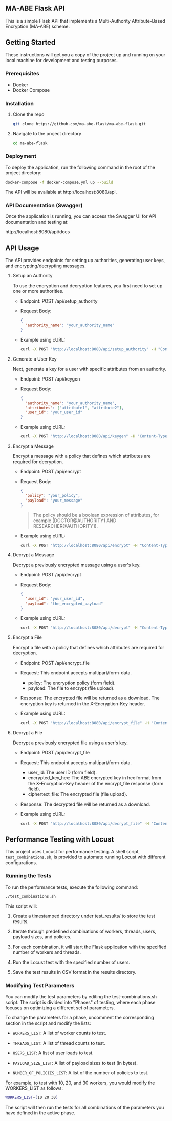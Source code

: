 ## MA-ABE Flask API

This is a simple Flask API that implements a Multi-Authority Attribute-Based Encryption (MA-ABE) scheme.

## Getting Started

These instructions will get you a copy of the project up and running on your local machine for development and testing purposes.

### Prerequisites

* Docker
* Docker Compose

### Installation

1.  Clone the repo
    ```sh
    git clone https://github.com/ma-abe-flask/ma-abe-flask.git
    ```
2.  Navigate to the project directory
    ```sh
    cd ma-abe-flask
    ```

### Deployment

To deploy the application, run the following command in the root of the project directory:

```sh
docker-compose -f docker-compose.yml up --build
```

The API will be available at http://localhost:8080/api.

### API Documentation (Swagger)

Once the application is running, you can access the Swagger UI for API documentation and testing at:

http://localhost:8080/api/docs

## API Usage

The API provides endpoints for setting up authorities, generating user keys, and encrypting/decrypting messages.
1. Setup an Authority

    To use the encryption and decryption features, you first  need to set up one or more authorities.

    * Endpoint: POST /api/setup_authority

    * Request Body:
      ```json
      {
        "authority_name": "your_authority_name"
      }
      ```

    * Example using cURL:
      ```sh
      curl -X POST "http://localhost:8080/api/setup_authority" -H "Content-Type: application/json" -d '{"authority_name": "AUTHORITY1"}'
      ```

2. Generate a User Key

    Next, generate a key for a user with specific attributes from an authority.

    * Endpoint: POST /api/keygen

    * Request Body:
      ```json
      {
        "authority_name": "your_authority_name",
        "attributes": ["attribute1", "attribute2"],
        "user_id": "your_user_id"
      }
      ```

    * Example using cURL:
      ```sh
      curl -X POST "http://localhost:8080/api/keygen" -H "Content-Type: application/json" -d '{"authority_name": "AUTHORITY1", "attributes": ["DOCTOR@AUTHORITY1", "RESEARCHER@AUTHORITY1"], "user_id": "user1"}'
      ```

3. Encrypt a Message

    Encrypt a message with a policy that defines which attributes are required for decryption.

    * Endpoint: POST /api/encrypt

    * Request Body:
      ```json
      {
        "policy": "your_policy",
        "payload": "your_message"
      }
      ```

      > The policy should be a boolean expression of attributes, for example (DOCTOR@AUTHORITY1 AND RESEARCHER@AUTHORITY1).

    * Example using cURL:
      ```sh
      curl -X POST "http://localhost:8080/api/encrypt" -H "Content-Type: application/json" -d '{"policy": "(DOCTOR@AUTHORITY1 AND RESEARCHER@AUTHORITY1)", "payload": "This is a secret message"}'
      ```

4. Decrypt a Message

    Decrypt a previously encrypted message using a user's key.

    * Endpoint: POST /api/decrypt

    * Request Body:
      ```json
      {
        "user_id": "your_user_id",
        "payload": "the_encrypted_payload"
      }
      ```

    * Example using cURL:
      ```sh
      curl -X POST "http://localhost:8080/api/decrypt" -H "Content-Type: application/json" -d '{"user_id": "user1", "payload": "the_long_encrypted_string_from_the_encrypt_endpoint"}'
      ```

5. Encrypt a File

    Encrypt a file with a policy that defines which attributes are required for decryption.

    * Endpoint: POST /api/encrypt_file

    * Request: This endpoint accepts multipart/form-data.
      * policy: The encryption policy (form field).
      * payload: The file to encrypt (file upload).
    * Response: The encrypted file will be returned as a download. The encryption key is returned in the X-Encryption-Key header.
    
    * Example using cURL:
      ```sh
      curl -X POST "http://localhost:8080/api/encrypt_file" -H "Content-Type: multipart/form-data" -F "policy=(DOCTOR@AUTHORITY1 AND RESEARCHER@AUTHORITY1)" -F "payload=@/path/to/your/file.txt" -o encrypted_file -D headers.txt
      ```

6. Decrypt a File

    Decrypt a previously encrypted file using a user's key.

    * Endpoint: POST /api/decrypt_file
    
    * Request: This endpoint accepts multipart/form-data.
      * user_id: The user ID (form field).
      * encrypted_key_hex: The ABE encrypted key in hex format from the X-Encryption-Key header of the encrypt_file response (form field).
      * ciphertext_file: The encrypted file (file upload).
    
    * Response: The decrypted file will be returned as a download.
    
    * Example using cURL:
      ```sh
      curl -X POST "http://localhost:8080/api/decrypt_file" -H "Content-Type: multipart/form-data" -F "user_id=user1" -F "encrypted_key_hex=<your_encrypted_key>" -F "ciphertext_file=@/path/to/your/encrypted_file" -o decrypted_file.txt
      ```





## Performance Testing with Locust

This project uses Locust for performance testing. A shell script, `test_combinations.sh`, is provided to automate running Locust with different configurations.

### Running the Tests

To run the performance tests, execute the following command:

```sh
./test_combinations.sh
```


This script will:

  1. Create a timestamped directory under test_results/ to store the test results.

  1. Iterate through predefined combinations of workers, threads, users, payload sizes, and policies.

  1. For each combination, it will start the Flask application with the specified number of workers and threads.

  1. Run the Locust test with the specified number of users.

  1. Save the test results in CSV format in the results directory.

### Modifying Test Parameters

You can modify the test parameters by editing the test-combinations.sh script. The script is divided into "Phases" of testing, where each phase focuses on optimizing a different set of parameters.

To change the parameters for a phase, uncomment the corresponding section in the script and modify the lists:

  * `WORKERS_LIST`: A list of worker counts to test.

  * `THREADS_LIST`: A list of thread counts to test.

  * `USERS_LIST`: A list of user loads to test.

  * `PAYLOAD_SIZE_LIST`: A list of payload sizes to test (in bytes).

  * `NUMBER_OF_POLICIES_LIST`: A list of the number of policies to test.

For example, to test with 10, 20, and 30 workers, you would modify the WORKERS_LIST as follows:

```sh
WORKERS_LIST=(10 20 30)
```

The script will then run the tests for all combinations of the parameters you have defined in the active phase.
